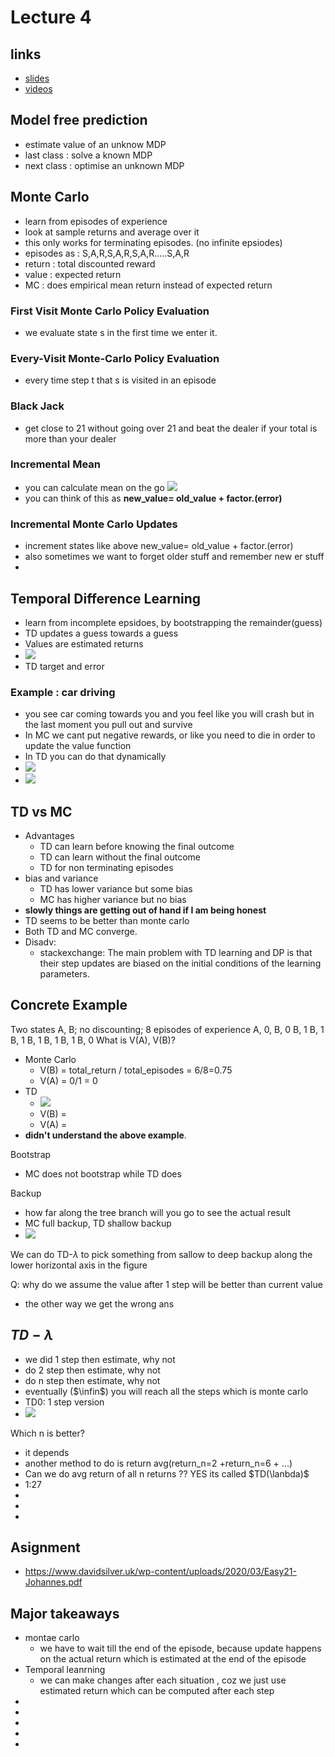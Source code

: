 # Lecture 4


## links
* [slides](https://www.davidsilver.uk/wp-content/uploads/2020/03/MC-TD.pdf)
* [videos](https://www.youtube.com/watch?v=PnHCvfgC_ZA&list=PLqYmG7hTraZBiG_XpjnPrSNw-1XQaM_gB&index=6)


## Model free prediction
* estimate value of an unknow MDP
* last class : solve a known MDP
* next class : optimise an unknown MDP

## Monte Carlo 
* learn from episodes of experience
* look at sample returns and average over it
* this only works for terminating episodes. (no infinite epsiodes)
* episodes as : S,A,R,S,A,R,S,A,R.....S,A,R
* return : total discounted reward
* value : expected return
* MC : does empirical mean return instead of expected return

### First Visit Monte Carlo Policy Evaluation
* we evaluate state s in the first time we enter it.

### Every-Visit Monte-Carlo Policy Evaluation
* every time step t that s is visited in an episode

### Black Jack
* get close to 21 without going over 21 and beat the dealer if your total is more than your dealer


<!-- ## Concepts -->
### Incremental Mean
* you can calculate mean on the go
![](./assets/l4_p1.png)
* you can think of this as **new_value= old_value + factor.(error)** 

### Incremental Monte Carlo Updates
* increment states like above new_value= old_value + factor.(error)
* also sometimes we want to forget older stuff and remember new er stuff
* 


## Temporal Difference Learning
* learn from incomplete epsidoes, by bootstrapping the remainder(guess) 
* TD updates a guess towards a guess
* Values are estimated returns
* ![](./assets/l4_p2.png)
* TD target and error


### Example : car driving 
* you see car coming towards you and you feel like you will crash but in the last moment you pull out and survive 
* In MC we cant put negative rewards, or like you need to die in order to update the value function
* In TD you can do that dynamically
* ![](./assets/l4_p3.png)
* ![](./assets/l4_p4.png)

## TD vs MC
* Advantages
    * TD can learn before knowing the final outcome
    * TD can learn without the final outcome
    * TD for non terminating episodes
* bias and variance
    * TD has lower variance but some bias
    * MC has higher variance but no bias
* **slowly things are getting out of hand if I am being honest**
* TD seems to be better than monte carlo 
* Both TD and MC converge.
* Disadv:
    * stackexchange: The main problem with TD learning and DP is that their step updates are biased on the initial conditions of the learning parameters. 

## Concrete Example

Two states A, B; no discounting; 8 episodes of experience
A, 0, B, 0
B, 1
B, 1
B, 1
B, 1
B, 1
B, 1
B, 0
What is V(A), V(B)?
* Monte Carlo
    * V(B) = total_return / total_episodes = 6/8=0.75
    * V(A) = 0/1 = 0
* TD
    * ![](./assets/l4_p5.png)
    * V(B) =  
    * V(A) = 
* **didn't understand the above example**.

Bootstrap 
* MC does not bootstrap while TD does

Backup
* how far along the tree branch will you go to see the actual result
* MC full backup, TD shallow backup
* ![](./assets/l4_p6.png)

We can do TD-$\lambda$ to pick something from sallow to deep backup along the lower horizontal axis in the figure


Q: why do we assume the value after 1 step will be better than current value
* the other way we get the wrong ans


## $TD -\lambda$
* we did 1 step then estimate, why not
* do 2 step then estimate, why not
* do n step then estimate, why not
* eventually ($\infin$) you will reach all the steps which is monte carlo
* TD0: 1 step version
* ![](./assets/l4_p7.png)

Which n is better?
* it depends
* another method to do is return avg(return_n=2 +return_n=6 + ...)
* Can we do avg return of all n returns ?? YES its called $TD(\lanbda)$
* 1:27
* 
* 
* 




## Asignment
* https://www.davidsilver.uk/wp-content/uploads/2020/03/Easy21-Johannes.pdf

## Major takeaways
* montae carlo
    * we have to wait till the end of the episode, because update happens on the actual return which is estimated at the end of the episode
* Temporal leanrning
    * we can make changes after each situation , coz we just use estimated return which can be computed after each step
* 
* 
* 
* 
* 

